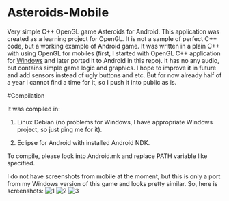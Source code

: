 Asteroids-Mobile
================

Very simple C++ OpenGL game Asteroids for Android. This application was created as a learning project for OpenGL. It is not a sample of perfect C++ code, but a working example of Android game. It was written in a plain C++ with using OpenGL for mobiles (first, I started with OpenGL C++ application for [Windows](https://github.com/optiklab/AsteroidsRecovery/wiki) and later ported it to Android in this repo). It has no any audio, but contains simple game logic and graphics. I hope to improve it in future and add sensors instead of ugly buttons and etc. But for now already half of a year I cannot find a time for it, so I push it into public as is.

#Compilation

It was compiled in:

1. Linux Debian (no problems for Windows, I have appropriate Windows project, so just ping me for it).

2. Eclipse for Android with installed Android NDK.

To compile, please look into Android.mk and replace PATH variable like specified.

I do not have screenshots from mobile at the moment, but this is only a port from my Windows version of this game and looks pretty similar. So, here is screenshots:
![1](https://optiklab.github.io/img/Asteroids.jpg)
![2](https://optiklab.github.io/img/Asteroids1.jpg)
![3](https://optiklab.github.io/img/Asteroids2.jpg)
